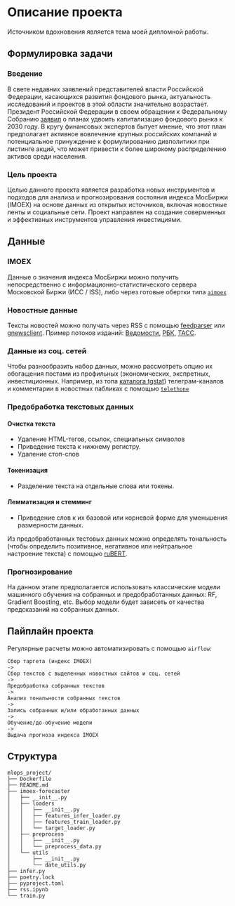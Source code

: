 # Описание проекта

Источником вдохновения является тема моей дипломной работы.

## Формулировка задачи

### Введение

В свете недавних заявлений представителей власти Российской Федерации, касающихся развития
фондового рынка, актуальность исследований и проектов в этой области значительно
возрастает. Президент Российской Федерации в своем обращении к Федеральному Собранию
[заявил](https://www.rbc.ru/quote/news/article/65e05bd49a794704415b7f6e) о планах удвоить
капитализацию фондового рынка к 2030 году. В кругу финансовых экспертов бытует мнение, что
этот план предполагает активное вовлечение крупных российских компаний и потенциальное
принуждение к формулированию дивполитики при листинге акций, что может привести к более
широкому распределению активов среди населения.

### Цель проекта

Целью данного проекта является разработка новых инструментов и подходов для анализа и
прогнозирования состояния индекса МосБиржи (IMOEX) на основе данных из открытых
источников, включая новостные ленты и социальные сети. Проект направлен на создание
соверменных и эффективных инструментов управления инвестициями.

## Данные

### IMOEX

Данные о значения индекса МосБиржи можно получить непосредственно с
информационно-статистического сервера Московской Биржи (ИСС / ISS), либо через готовые
обертки типа [`aimoex`](https://wlm1ke.github.io/aiomoex/build/html/index.html)

### Новостные данные

Тексты новостей можно получать через RSS с помощью
[feedparser](https://pypi.org/project/feedparser/) или
[gnewsclient](https://pypi.org/project/gnewsclient/). Пример потоков изданий:
[Ведомости](https://www.vedomosti.ru/info/rss),
[РБК](http://static.feed.rbc.ru/rbc/logical/footer/news.rss),
[ТАСС](https://tass.ru/rss/google.xml).

### Данные из соц. сетей

Чтобы разнообразить набор данных, можно рассмотреть опцию их обогащения постами из
профильных (экономических, экспретных, инвестиционных. Например, из топа
[каталога tgstat](https://tgstat.ru/economics)) телеграм-каналов и комментарии в новостных
пабликах c помощью [`telethone`](https://docs.telethon.dev/en/stable/)

### Предобработка текстовых данных

#### Очистка текста

- Удаление HTML-тегов, ссылок, специальных символов
- Приведение текста к нижнему регистру.
- Удаление стоп-слов

#### Токенизация

- Разделение текста на отдельные слова или токены.

#### Лемматизация и стемминг

- Приведение слов к их базовой или корневой форме для уменьшения размерности данных.

Из предобработанных тестовых данных можно определять тональность (чтобы определить
позитивное, негативное или нейтральное настроение текста) с помощью
[ruBERT](https://huggingface.co/DeepPavlov/rubert-base-cased).

### Прогнозирование

На данном этапе предполагается использовать классические модели машинного обучения на
собранных и предобработанных данных: RF, Gradient Boosting, etc. Выбор модели будет
зависеть от качества предсказаний на собранных данных.

## Пайплайн проекта

Регулярные расчеты можно автоматизировать с помощью `airflow`:

```
Сбор таргета (индекс IMOEX)
->
Сбор текстов с выделенных новостных сайтов и соц. сетей
->
Предобработка собранных текстов
->
Анализ тональности собранных текстов
->
Запись собранных и/или обработанных данных
->
Обучение/до-обучение модели
->
Выдача прогноза индекса IMOEX
```

## Структура
```
mlops_project/
├── Dockerfile
├── README.md
├── imoex-forecaster
│   ├── __init__.py
│   ├── loaders
│   │   ├── __init__.py
│   │   ├── features_infer_loader.py
│   │   ├── features_train_loader.py
│   │   └── target_loader.py
│   ├── preprocess
│   │   ├── __init__.py
│   │   └── preprocess_data.py
│   └── utils
│       ├── __init__.py
│       └── date_utils.py
├── infer.py
├── poetry.lock
├── pyproject.toml
├── rss.ipynb
└── train.py
```
